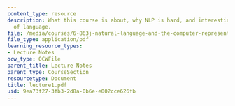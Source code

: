 ```yaml
---
content_type: resource
description: What this course is about, why NLP is hard, and interesting and the ingredents
  of language.
file: /media/courses/6-863j-natural-language-and-the-computer-representation-of-knowledge-spring-2003/9ea73f273fb32d8a0b6ee002cce626fb_lecture1.pdf
file_type: application/pdf
learning_resource_types:
- Lecture Notes
ocw_type: OCWFile
parent_title: Lecture Notes
parent_type: CourseSection
resourcetype: Document
title: lecture1.pdf
uid: 9ea73f27-3fb3-2d8a-0b6e-e002cce626fb
---
```

